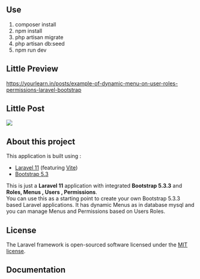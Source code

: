 ## Use

1. composer install
2. npm install
3. php artisan migrate
4. php artisan db:seed
5. npm run dev

## Little Preview

https://yourlearn.in/posts/example-of-dynamic-menu-on-user-roles-permissions-laravel-bootstrap

## Little Post

<p><img src="https://yourlearn.in/dist/img/dynamic-menu-on-user-roles-permissions-laravel-bootstrap.png" /></p>

## About this project

This application is built using :

<ul>
    <li><a href="https://laravel.com/docs/11.x/releases" target="_blank">Laravel 11</a> (featuring <a href="https://vitejs.dev/" target="_blank">Vite</a>)</li>
    <li><a href="https://blog.getbootstrap.com/2024/02/20/bootstrap-5-3-3/" target="_blank">Bootstrap 5.3</a></li>
    
</ul>

This is just a <b>Laravel 11</b> application with integrated <b>Bootstrap 5.3.3</b> and <b>Roles, Menus , Users , Permissions</b>.<br/>
You can use this as a starting point to create your own Bootstrap 5.3.3 based Laravel applications. It has dynamic Menus as in database mysql and you can manage Menus and Permissions based on Users Roles.


## License

The Laravel framework is open-sourced software licensed under the [MIT license](https://opensource.org/licenses/MIT).


## Documentation



